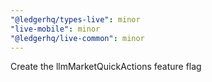 ```yaml
---
"@ledgerhq/types-live": minor
"live-mobile": minor
"@ledgerhq/live-common": minor
---
```


Create the llmMarketQuickActions feature flag
